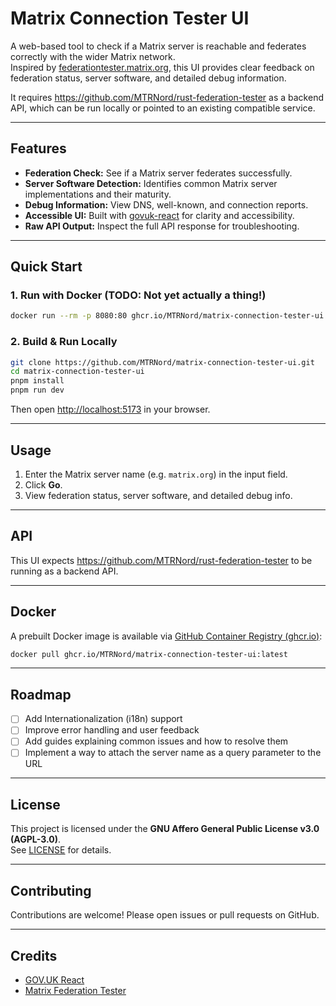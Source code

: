 # Matrix Connection Tester UI

A web-based tool to check if a Matrix server is reachable and federates correctly with the wider Matrix network.  
Inspired by [federationtester.matrix.org](https://federationtester.matrix.org/), this UI provides clear feedback on federation status, server software, and detailed debug information.

It requires <https://github.com/MTRNord/rust-federation-tester> as a backend API, which can be run locally or pointed to an existing compatible service.

---

## Features

- **Federation Check:** See if a Matrix server federates successfully.
- **Server Software Detection:** Identifies common Matrix server implementations and their maturity.
- **Debug Information:** View DNS, well-known, and connection reports.
- **Accessible UI:** Built with [govuk-react](https://github.com/govuk-react/govuk-react) for clarity and accessibility.
- **Raw API Output:** Inspect the full API response for troubleshooting.

---

## Quick Start

### 1. Run with Docker (TODO: Not yet actually a thing!)

```sh
docker run --rm -p 8080:80 ghcr.io/MTRNord/matrix-connection-tester-ui:latest
```

### 2. Build & Run Locally

```sh
git clone https://github.com/MTRNord/matrix-connection-tester-ui.git
cd matrix-connection-tester-ui
pnpm install
pnpm run dev
```

Then open <http://localhost:5173> in your browser.

---

## Usage

1. Enter the Matrix server name (e.g. `matrix.org`) in the input field.
2. Click **Go**.
3. View federation status, server software, and detailed debug info.

---

## API

This UI expects <https://github.com/MTRNord/rust-federation-tester> to be running as a backend API.

---

## Docker

A prebuilt Docker image is available via [GitHub Container Registry (ghcr.io)](https://ghcr.io/):

```sh
docker pull ghcr.io/MTRNord/matrix-connection-tester-ui:latest
```

---

## Roadmap

- [ ] Add Internationalization (i18n) support
- [ ] Improve error handling and user feedback
- [ ] Add guides explaining common issues and how to resolve them
- [ ] Implement a way to attach the server name as a query parameter to the URL

---

## License

This project is licensed under the **GNU Affero General Public License v3.0 (AGPL-3.0)**.  
See [LICENSE](./LICENSE) for details.

---

## Contributing

Contributions are welcome! Please open issues or pull requests on GitHub.

---

## Credits

- [GOV.UK React](https://github.com/govuk-react/govuk-react)
- [Matrix Federation Tester](https://federationtester.matrix.org/)
